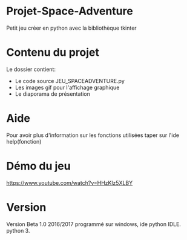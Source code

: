 # Projet-Space-Adventure
Petit jeu créer en python avec la bibliothèque tkinter 

# Contenu du projet
Le dossier contient:

<ul>
    <li>Le code source JEU_SPACEADVENTURE.py</li>
    <li>Les images gif pour l'affichage graphique</li>
    <li>Le diaporama de présentation </li>
</ul>

# Aide
Pour avoir plus d'information sur les fonctions utilisées taper sur l'ide help(fonction)

# Démo du jeu 
https://www.youtube.com/watch?v=HHzKlz5XLBY

# Version
Version Beta 1.0 2016/2017 programmé sur windows, ide python IDLE. python 3.
